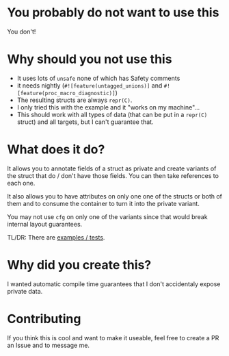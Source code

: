 # You probably do not want to use this

You don't!

# Why should you not use this

- It uses lots of `unsafe` none of which has Safety comments
- it needs nightly (`#![feature(untagged_unions)]` and `#![feature(proc_macro_diagnostic)]`)
- The resulting structs are always `repr(C)`.
- I only tried this with the example and it "works on my machine"...
- This should work with all types of data (that can be put in a `repr(C)` struct) and all targets, but I can't guarantee that.

# What does it do?

It allows you to annotate fields of a struct as private and
create variants of the struct that do / don't have those fields.
You can then take references to each one.

It also allows you to have attributes on only one one of the structs or both of them and to consume the container to turn it into the private variant.

You may not use `cfg` on only one of the variants since that would break internal layout guarantees.

TL/DR:
There are [examples / tests](https://github.com/soruh/sanitizeable/blob/master/example/).

# Why did you create this?

I wanted automatic compile time guarantees that I don't accidentaly expose private data.

# Contributing

If you think this is cool and want to make it useable, feel free to create a PR an Issue and to message me.

